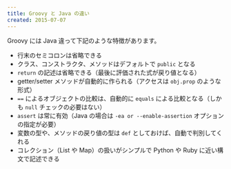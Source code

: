 ```yaml
---
title: Groovy と Java の違い
created: 2015-07-07
---
```


Groovy には Java 違って下記のような特徴があります。

* 行末のセミコロンは省略できる
* クラス、コンストラクタ、メソッドはデフォルトで `public` となる
* `return` の記述は省略できる（最後に評価された式が戻り値となる）
* getter/setter メソッドが自動的に作られる（アクセスは `obj.prop` のような形式）
* `==` によるオブジェクトの比較は、自動的に `equals` による比較となる（しかも `null` チェックの必要はない）
* `assert` は常に有効（Java の場合は `-ea or --enable-assertion` オプションの指定が必要）
* 変数の型や、メソッドの戻り値の型は `def` としておけば、自動で判別してくれる
* コレクション（List や Map）の扱いがシンプルで Python や Ruby に近い構文で記述できる

